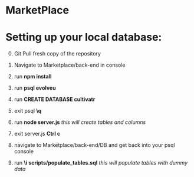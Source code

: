 # MarketPlace

# Setting up your local database:
0. Git Pull fresh copy of the repository

1. Navigate to Marketplace/back-end in console

2. run **npm install**

3. run **psql evolveu**

4. run **CREATE DATABASE cultivatr**

5. exit psql **\q**

6. run **node server.js** *this will create tables and columns*

7. exit server.js **Ctrl c**

8. navigate to Marketplace/back-end/DB and get back into your psql console

9. run **\i scripts/populate_tables.sql** *this will populate tables with dummy data*

